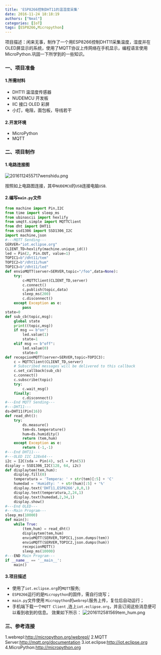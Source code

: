 ```yaml
---
title: 'ESP8266控制DHT11的温湿度采集'
date: 2016-11-24 18:18:19
authors: ["Neal"]
categories: [IoT]
tags: [ESP8266,Micropython]
---
```


项目描述：闲来无事，制作了一个用ESP8266控制DHT11采集温度，湿度并在OLED屏显示的系统，使用了MQTT协议上传网络在手机显示，编程语言使用MicroPython.巩固一下所学到的一些知识。
<!-- more -->

### 一、项目准备
#### 1.所需材料
* DHT11 温湿度传感器
* NUDEMCU 开发板
* IIC 接口 OLED 彩屏
* 小灯，电阻，面包板，导线若干

#### 2.开发环境
* MicroPython
* MQTT

### 二、项目制作
#### 1.电路连接图
![2016112455717wenshidu.png](http://7xseex.com1.z0.glb.clouddn.com/2016112455717wenshidu.png)


按照如上电路图连接，其中`NUDEMCU`的`USB`连接电脑`USB`.

#### 2.编写`main.py`文件

```py
from machine import Pin,I2C
from time import sleep_ms
from ubinascii import hexlify
from umqtt.simple import MQTTClient
from dht import DHT11
from ssd1306 import SSD1306_I2C
import machine,json
#---MQTT Sending---
SERVER="iot.eclipse.org"
CLIENT_TD=hexlify(machine.unique_id())
led = Pin(2, Pin.OUT, value=1)
TOPIC1=b"/dht11/tem"
TOPIC2=b"/dht11/hum"
TOPIC3=b"/dht11/led"
def envioMQTT(server=SERVER,topic="/foo",data=None):
    try:
        c=MQTTClient(CLIENT_TD,server)
        c.connect()
        c.publish(topic,data)
        sleep_ms(200)
        c.disconnect()
    except Exception as e:
        pass
state=0
def sub_cb(topic,msg):
    global state
    print((topic,msg))
    if msg == b"on":
        led.value(1)
        state=1
    elif msg == b"off":
        led.value(0)
        state=0
def recepcionMQTT(server=SERVER,topic=TOPIC3):
    c = MQTTClient(CLIENT_TD,server)
    # Subscribed messages will be delivered to this callback
    c.set_callback(sub_cb)
    c.connect()
    c.subscribe(topic)
    try:
        c.wait_msg()
    finally:
        c.disconnect()
#---End MQTT Sending---
#---DHT11---
ds=DHT11(Pin(16))
def read_dht():
    try:
        ds.measure()
        tem=ds.temperature()
        hum=ds.humidity()
        return (tem,hum)
    except Exception as e:
        return (-1,-1)
#---End DHT11---
#---OLED IIC 128x64---
i2c = I2C(sda = Pin(4), scl = Pin(5))
display = SSD1306_I2C(128, 64, i2c)
def displaytem(tem,hum):
    display.fill(0)
    temperatura = 'Tempera: ' + str(tem)[:5] + 'C'
    humedad = 'Humidty: ' + str(hum)[:5] + '%'
    display.text('DHT11,ESP8266',0,0,1)
    display.text(temperatura,2,24,1)
    display.text(humedad,2,34,1)
    display.show()
#---End OLED---
#---Main Program---
sleep_ms(10000)
def main():
    while True:
        (tem,hum) = read_dht()
        displaytem(tem,hum)
        envioMQTT(SERVER,TOPIC1,json.dumps(tem))
        envioMQTT(SERVER,TOPIC2,json.dumps(hum))
        recepcionMQTT()
        sleep_ms(10000)
#---END Main Program---
if __name__ == '__main__':
    main()
```

#### 3.项目描述
* 使用了`iot.eclipse.org`的`MQTT`服务;
* `ESP8266`运行的是`Micropython`的固件，需自行烧写；
* `main.py`文件使用 `Micropython`的`webrepl`服务上传，复位后自动运行；
* 手机端下载一个`MQTT Client` ,连上`iot.eclipse.org`，并且订阅这些消息便可以看到收到的信息。
效果如下所示：
![2016112581569tem_hum.png](http://7xseex.com1.z0.glb.clouddn.com/2016112581569tem_hum.png)

### 三、参考连接
1.webrepl:<http://micropython.org/webrepl/>
2.MQTT Server:<http://mqtt.org/documentation>
3.iot.eclipse:<http://iot.eclipse.org>
4.MicroPython:<http://micropython.org>


